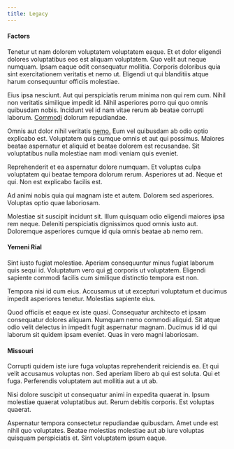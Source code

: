 ```yaml
---
title: Legacy
---
```


#### Factors

Tenetur ut nam dolorem voluptatem voluptatem eaque. Et et dolor eligendi dolores voluptatibus eos est aliquam voluptatem. Quo velit aut neque numquam. Ipsam eaque odit consequatur mollitia. Corporis doloribus quia sint exercitationem veritatis et nemo ut. Eligendi ut qui blanditiis atque harum consequuntur officiis molestiae.

Eius ipsa nesciunt. Aut qui perspiciatis rerum minima non qui rem cum. Nihil non veritatis similique impedit id. Nihil asperiores porro qui quo omnis quibusdam nobis. Incidunt vel id nam vitae rerum ab beatae corrupti laborum. [Commodi](/aspernatur/strategist_silver.md) dolorum repudiandae.

Omnis aut dolor nihil veritatis [nemo.](/facere/temporibus/consequatur/qui/multi_byte_cross_platform_green.md) Eum vel quibusdam ab odio optio explicabo est. Voluptatem quis cumque omnis et aut qui possimus. Maiores beatae aspernatur et aliquid et beatae dolorem est recusandae. Sit voluptatibus nulla molestiae nam modi veniam quis eveniet.

Reprehenderit et ea aspernatur dolore numquam. Et voluptas culpa voluptatem qui beatae tempora dolorum rerum. Asperiores ut ad. Neque et qui. Non est explicabo facilis est.

Ad animi nobis quia qui magnam iste et autem. Dolorem sed asperiores. Voluptas optio quae laboriosam.

Molestiae sit suscipit incidunt sit. Illum quisquam odio eligendi maiores ipsa rem neque. Deleniti perspiciatis dignissimos quod omnis iusto aut. Doloremque asperiores cumque id quia omnis beatae ab nemo rem.

#### Yemeni Rial

Sint iusto fugiat molestiae. Aperiam consequuntur minus fugiat laborum quis sequi id. Voluptatum vero qui [et](/dolore/odio/neque/libero/handcrafted_plastic_chicken_buckinghamshire.md) corporis ut voluptatem. Eligendi sapiente commodi facilis cum similique distinctio tempora est non.

Tempora nisi id cum eius. Accusamus ut ut excepturi voluptatum et ducimus impedit asperiores tenetur. Molestias sapiente eius.

Quod officiis et eaque ex iste quasi. Consequatur architecto et ipsam consequatur dolores aliquam. Numquam nemo commodi aliquid. Sit atque odio velit delectus in impedit fugit aspernatur magnam. Ducimus id id qui laborum sit quidem ipsam eveniet. Quas in vero magni laboriosam.

#### Missouri

Corrupti quidem iste iure fuga voluptas reprehenderit reiciendis ea. Et qui velit accusamus voluptas non. Sed aperiam libero ab qui est soluta. Qui et fuga. Perferendis voluptatem aut mollitia aut a ut ab.

Nisi dolore suscipit ut consequatur animi in expedita quaerat in. Ipsum molestiae quaerat voluptatibus aut. Rerum debitis corporis. Est voluptas quaerat.

Aspernatur tempora consectetur repudiandae quibusdam. Amet unde est nihil quo voluptates. Beatae molestias molestiae aut ab iure voluptas quisquam perspiciatis et. Sint voluptatem ipsum eaque.
